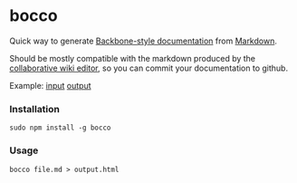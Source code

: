 bocco
=====

Quick way to generate [Backbone-style documentation](http://backbonejs.org) from [Markdown](https://help.github.com/articles/github-flavored-markdown/).  

Should be mostly compatible with the markdown produced by the [collaborative wiki editor](http://enterprisewiki.co), so you can commit your documentation to github.

Example: [input](https://github.com/akrymski/bocco/blob/master/test.md) [output](http://htmlpreview.github.io/?https://github.com/akrymski/bocco/blob/master/test.html)

### Installation

    sudo npm install -g bocco

### Usage

    bocco file.md > output.html